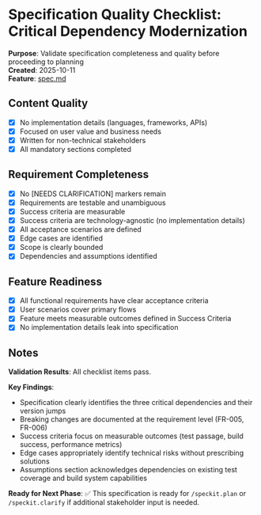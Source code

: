 # Specification Quality Checklist: Critical Dependency Modernization

**Purpose**: Validate specification completeness and quality before proceeding to planning  
**Created**: 2025-10-11  
**Feature**: [spec.md](../spec.md)

## Content Quality

- [x] No implementation details (languages, frameworks, APIs)
- [x] Focused on user value and business needs
- [x] Written for non-technical stakeholders
- [x] All mandatory sections completed

## Requirement Completeness

- [x] No [NEEDS CLARIFICATION] markers remain
- [x] Requirements are testable and unambiguous
- [x] Success criteria are measurable
- [x] Success criteria are technology-agnostic (no implementation details)
- [x] All acceptance scenarios are defined
- [x] Edge cases are identified
- [x] Scope is clearly bounded
- [x] Dependencies and assumptions identified

## Feature Readiness

- [x] All functional requirements have clear acceptance criteria
- [x] User scenarios cover primary flows
- [x] Feature meets measurable outcomes defined in Success Criteria
- [x] No implementation details leak into specification

## Notes

**Validation Results**: All checklist items pass.

**Key Findings**:
- Specification clearly identifies the three critical dependencies and their version jumps
- Breaking changes are documented at the requirement level (FR-005, FR-006)
- Success criteria focus on measurable outcomes (test passage, build success, performance metrics)
- Edge cases appropriately identify technical risks without prescribing solutions
- Assumptions section acknowledges dependencies on existing test coverage and build system capabilities

**Ready for Next Phase**: ✅ This specification is ready for `/speckit.plan` or `/speckit.clarify` if additional stakeholder input is needed.
